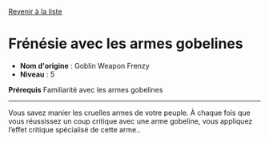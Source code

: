 [Revenir à la liste](list.md)

# Frénésie avec les armes gobelines

 * **Nom d'origine** : Goblin Weapon Frenzy
 * **Niveau** : 5


<p><strong>Prérequis</strong> Familiarité avec les armes gobelines</p>
<hr>
<p>Vous savez manier les cruelles armes de votre peuple. À chaque fois que vous réussissez un coup critique avec une arme gobeline, vous appliquez l’effet critique spécialisé de cette arme..</p>
